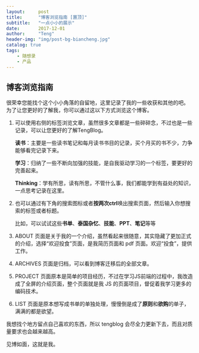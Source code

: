 ```yaml
---
layout:     post
title:      "博客浏览指南 [置顶]"
subtitle:   "一点小小的展示"
date:       2017-12-01
author:     "Teng"
header-img: "img/post-bg-biancheng.jpg"
catalog: true
tags:
    - 随想录
    - 产品
---
```


## 博客浏览指南

很荣幸您能找个这个小小角落的自留地，这里记录了我的一些收获和其他的吧。
为了让您更好的了解我，你可以通过这以下方式浏览这个博客。

1. 可以使用右侧的标签浏览文章，虽然很多文章都是一些碎碎念，不过也是一些记录，可以让您更好的了解TengBlog。

	
	**读书**：主要是一些读书笔记和每月读书书目的记录，买个月买的书不少，力争能够看完记录下来。

	**学习**：归纳了一些不断向加强的技能，是自我驱动学习的一个标签，要更好的完善起来。

	**Thinking**：学有所思，读有所思，不管什么事，我们都能学到有益处的知识，一点思考记录在这里。
	<br>
2. 也可以通过有下角的搜索图标或者**按两次ctrl**唤出搜索页面，然后输入你想搜索的标签或者标题。

	比如，可以试试这些**书单**、**泰国杂忆**、**技能**、**PPT**、**笔记**等等
	<br>
3. ABOUT 页面是关于我的一个介绍，虽然看起来很随意，其实隐藏了更加正式的介绍，选择“欢迎投食”页面，是我简历页面和 pdf 页面。欢迎“投食”，提供工作。
4. ARCHIVES 页面是归档，可以看到博客迁移后的全部文章。
5. PROJECT 页面原本是简单的项目经历，不过在学习JS前端的过程中，我改造成了全屏的介绍页面，整个页面就是我 JS 的页面项目，督促着我学习更多的编码技术。
6. LIST 页面是原本想写成书单的单独处理，慢慢倒是成了**原则**和**欲购**的单子，满满的都是欲望。

我想找个地方留点自己喜欢的东西，所以 tengblog 会尽全力更新下去，而且对质量要求也会越来越高。

见博如面，这就是我。
